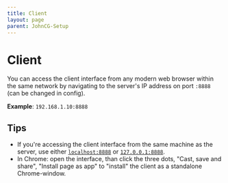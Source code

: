 ```yaml
---
title: Client
layout: page
parent: JohnCG-Setup
---
```

# Client
You can access the client interface from any modern web browser within the same network by navigating to the server's IP address on port `:8888` (can be changed in config).

**Example**: `192.168.1.10:8888`

## Tips
- If you're accessing the client interface from the same machine as the server, use either [`localhost:8888`](http://localhost:8888) or [`127.0.0.1:8888`](http://127.0.0.1:8888).
- In Chrome: open the interface, than click the three dots, "Cast, save and share", "Install page as app" to "install" the client as a standalone Chrome-window.